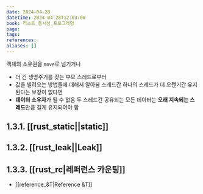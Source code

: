 ```yaml
---
date: 2024-04-28
datetime: 2024-04-28T12:03:00
book: 러스트_동시성_프로그래밍
page: 
tags: 
references: 
aliases: []
---
```

객체의 소유권을 `move`로 넘기거나
- 더 긴 생명주기를 갖는 부모 스레드로부터
- 값을 빌려오는 방법들에 대해서 알아봄
스레드간 하나의 스레드가 더 오랜기간 유지된다는 보장이 없다면
- **데이터 소유자**가 될 수 없음
두 스레드간 공유되는 모든 데이터는 **오래 지속되는 스레드**만큼 길게 유지되어야 함

## 1.3.1.  [[rust_static||static]]

## 1.3.2. [[rust_leak||Leak]]

## 1.3.3. [[rust_rc|레퍼런스 카운팅]]
- [[reference_&T|Reference &T]]